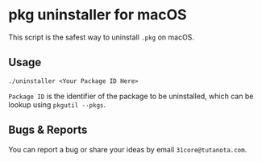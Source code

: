 # pkg uninstaller for macOS
This script is the safest way to uninstall `.pkg` on macOS.

## Usage
```shell
./uninstaller <Your Package ID Here>
```
`Package ID` is the identifier of the package to be uninstalled, which can be lookup using `pkgutil --pkgs`.

## Bugs & Reports
You can report a bug or share your ideas by email `31core@tutanota.com`.

